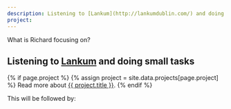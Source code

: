 ```yaml
---
description: Listening to [Lankum](http://lankumdublin.com/) and doing small tasks
project: 
---
```


What is Richard focusing on?

## Listening to [Lankum](http://lankumdublin.com/) and doing small tasks

{% if page.project %}
  {% assign project = site.data.projects[page.project] %}
  Read more about <a href="https://burntfen.com/projects/{{ page.project }}">{{ project.title }}</a>.
{% endif %}

This will be followed by:



